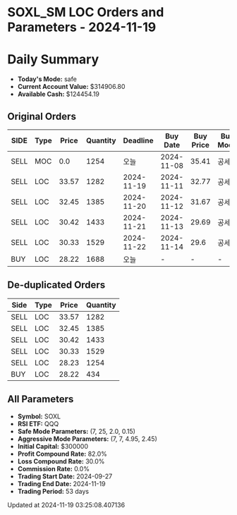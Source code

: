 # SOXL_SM LOC Orders and Parameters - 2024-11-19

# Daily Summary

- **Today's Mode:** safe
- **Current Account Value:** $314906.80
- **Available Cash:** $124454.19

## Original Orders

| SIDE | Type | Price | Quantity | Deadline | Buy Date | Buy Price | Buy Mode |
|------|------|-------|----------|----------|----------|-----------|----------|
| SELL | MOC | 0.0 | 1254 | 오늘 | 2024-11-08 | 35.41 | 공세 |
| SELL | LOC | 33.57 | 1282 | 2024-11-19 | 2024-11-11 | 32.77 | 공세 |
| SELL | LOC | 32.45 | 1385 | 2024-11-20 | 2024-11-12 | 31.67 | 공세 |
| SELL | LOC | 30.42 | 1433 | 2024-11-21 | 2024-11-13 | 29.69 | 공세 |
| SELL | LOC | 30.33 | 1529 | 2024-11-22 | 2024-11-14 | 29.6 | 공세 |
| BUY | LOC | 28.22 | 1688 | 오늘 | - | - | - |

## De-duplicated Orders

| Side | Type | Price | Quantity |
|------|------|-------|----------|
| SELL | LOC | 33.57 | 1282 |
| SELL | LOC | 32.45 | 1385 |
| SELL | LOC | 30.42 | 1433 |
| SELL | LOC | 30.33 | 1529 |
| SELL | LOC | 28.23 | 1254 |
| BUY | LOC | 28.22 | 434 |

## All Parameters

- **Symbol:** SOXL
- **RSI ETF:** QQQ
- **Safe Mode Parameters:** (7, 25, 2.0, 0.15)
- **Aggressive Mode Parameters:** (7, 7, 4.95, 2.45)
- **Initial Capital:** $300000
- **Profit Compound Rate:** 82.0%
- **Loss Compound Rate:** 30.0%
- **Commission Rate:** 0.0%
- **Trading Start Date:** 2024-09-27
- **Trading End Date:** 2024-11-19
- **Trading Period:** 53 days

Updated at 2024-11-19 03:25:08.407136
